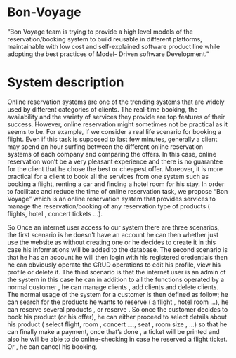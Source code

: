 # Bon-Voyage
“Bon Voyage team is trying to provide a high level models of the reservation/booking system to build reusable in different platforms, maintainable with low cost and self-explained software product line while adopting the best practices of Model- Driven software Development.”

# System description


Online reservation systems are one of the trending systems that are widely used by different categories of clients. The real-time booking, the availability and the variety of services they provide are top features of their success. However, online reservation might sometimes not be practical as it seems to be. For example, if we consider a real life scenario for booking a flight. Even if this task is supposed to last few minutes, generally a client may spend an hour surfing between the different online reservation systems of each company and comparing the offers. In this case, online reservation won’t be a very pleasant experience and there is no guarantee for the client that he chose the best or cheapest offer. Moreover, it is more practical for a client to book all the services from one system such as booking a flight, renting a car and finding a hotel room for his stay. In order to facilitate and reduce the time of online reservation task, we propose “Bon Voyage” which is an online reservation system that provides services to manage the reservation/booking of any reservation type of products ( flights, hotel , concert tickets …).

So Once an internet user access to our system there are three scenarios, the first scenario is he doesn't have an account he can then whether just use the website as without creating one or he decides to create it in this case his informations will be added to the database. The second scenario is that he has an account he will then login with his registered credentials then he can obviously operate the CRUD operations to edit his profile, view his profile or delete it. The third scenario is that the internet user is an admin of the system in this case he can in addition to all the functions operated by a normal customer , he can manage clients , add clients and delete clients. The normal usage of the system for a customer is then defined as follow; he can search for the products he wants to reserve ( a flight , hotel room …), he can reserve several products , or reserve . So once the customer decides to book his product (or his offer), he can either proceed to select details about his product ( select flight, room , concert …., seat , room size , …) so that he can finally make a payment, once that’s done , a ticket will be printed and also he will be able to do online-checking in case he reserved a flight ticket. Or , he can cancel his booking.
